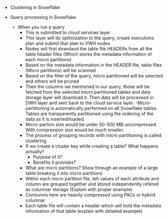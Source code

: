 - Clustering in Snowflake

- Query processing in Snowflake
    - When you run a query
        - This is submitted to cloud services layer
        - This layer will do optimization to the query, create executions plan and 
        submit that plan to VWH nodes
        - Nodes will first downlaod the table file HEADERs from all the table header files
        (Which stores the metadata information of each micro partitions)
        - Based on the metadata information in the HEADER file, table files (Micro partitions) will be scanned
        - Based on the filter of the query, micro partitioned will be selected and others
        will be pruned 
        - Then the columns we mentioned in our query, those will be fetched from the selected micro partitioned tables and data storage layer will download it. Then data will be processed in DWH layer and sent back to the cloud service layer.
        -Micro-partitioning is automatically performed on all Snowflake tables. Tables are transparently partitioned using the ordering of the data as it is inserted/loaded.
        - Micro-partion size would be under 50-500 MB uncompressed. With compression size
        would be much smaller.
        - The process of grouping records with micro partitioning is called clustering.
        - If we create a cluster key while creating a table? What happens actually?
            - Purpose of it?
            - Benefits it provides?
        - What are micro partitions? Show through an example of a large table breaking
        it into micro partitions
        - Within each micro partition file, teh values of each attribute and column are grouped together and stored independently refered as columnar storage (Explain with proper example)
        - Comlumns here are heavily compressed using PACs or hybrid columnar
        - Each table file will contain a header which will hold the metadata information
        of that table (explain with detailed example)
      